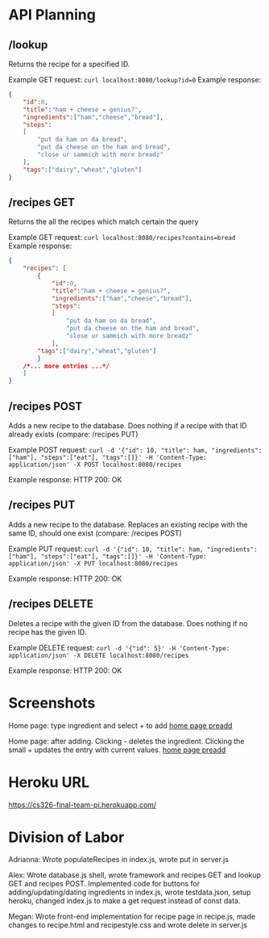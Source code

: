 # API Planning


## /lookup
Returns the recipe for a specified ID.

Example GET request: `curl localhost:8080/lookup?id=0`
Example response: 
```json
{
    "id":0,
    "title":"ham + cheese = genius?",
    "ingredients":["ham","cheese","bread"],
    "steps":
    [
        "put da ham on da bread",
        "put da cheese on the ham and bread",
        "close ur sammich with more breadz"
    ],
    "tags":["dairy","wheat","gluten"]
}
```

## /recipes GET
Returns the all the recipes which match certain the query

Example GET request: `curl localhost:8080/recipes?contains=bread`
Example response: 
```json
{
    "recipes": [
        {
            "id":0,
            "title":"ham + cheese = genius?",
            "ingredients":["ham","cheese","bread"],
            "steps":
            [
                "put da ham on da bread",
                "put da cheese on the ham and bread",
                "close ur sammich with more breadz"
            ],
        "tags":["dairy","wheat","gluten"]
        }
    /*... more entries ...*/
    ]
}
```

## /recipes POST
Adds a new recipe to the database. Does nothing if a recipe with that ID already exists (compare: /recipes PUT)

Example POST request: `curl -d '{"id": 10, "title": ham, "ingredients":["ham"], "steps":["eat"], "tags":[]}' -H 'Content-Type: application/json' -X POST localhost:8080/recipes`

Example response: 
HTTP 200: OK

## /recipes PUT
Adds a new recipe to the database. Replaces an existing recipe with the same ID, should one exist (compare: /recipes POST)

Example PUT request: `curl -d '{"id": 10, "title": ham, "ingredients":["ham"], "steps":["eat"], "tags":[]}' -H 'Content-Type: application/json' -X PUT localhost:8080/recipes`

Example response: 
HTTP 200: OK

## /recipes DELETE
Deletes a recipe with the given ID from the database. Does nothing if no recipe has the given ID.

Example DELETE request: `curl -d '{"id": 5}' -H 'Content-Type: application/json' -X DELETE localhost:8080/recipes`

Example response: 
HTTP 200: OK

# Screenshots

Home page: type ingredient and select + to add
[home page preadd](/addhome.PNG)

Home page: after adding. Clicking - deletes the ingredient. Clicking the small + updates the entry with current values.
[home page preadd](/addhome.PNG)

# Heroku URL

https://cs326-final-team-pi.herokuapp.com/

# Division of Labor

Adrianna: Wrote populateRecipes in index.js, wrote put in server.js 

Alex:  Wrote database.js shell, wrote framework and recipes GET and lookup GET and recipes POST. Implemented code for buttons for adding/updating/dating ingredients in index.js, wrote testdata.json, setup heroku, changed index.js to make a get request instead of const data.

Megan:  Wrote front-end implementation for recipe page in recipe.js, made changes to recipe.html and recipestyle.css and wrote delete in server.js